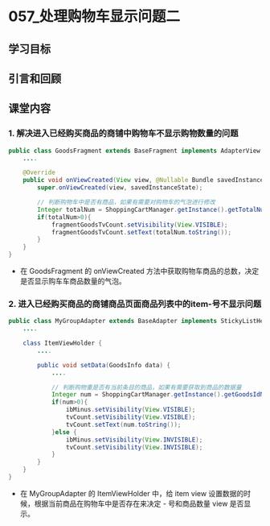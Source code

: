 # 057_处理购物车显示问题二
## 学习目标


## 引言和回顾

## 课堂内容
### 1. 解决进入已经购买商品的商铺中购物车不显示购物数量的问题
```java
public class GoodsFragment extends BaseFragment implements AdapterView.OnItemClickListener, AbsListView.OnScrollListener {
    ....

    @Override
    public void onViewCreated(View view, @Nullable Bundle savedInstanceState) {
        super.onViewCreated(view, savedInstanceState);

        // 判断购物车中是否有商品，如果有需要对购物车的气泡进行修改
        Integer totalNum = ShoppingCartManager.getInstance().getTotalNum();
        if(totalNum>0){
            fragmentGoodsTvCount.setVisibility(View.VISIBLE);
            fragmentGoodsTvCount.setText(totalNum.toString());
        }
    }
}
```

- 在 GoodsFragment 的 onViewCreated 方法中获取购物车商品的总数，决定是否显示购车车商品数量的气泡。

### 2. 进入已经购买商品的商铺商品页面商品列表中的item-号不显示问题
```java
public class MyGroupAdapter extends BaseAdapter implements StickyListHeadersAdapter {
    ....

    class ItemViewHolder {
        ....

        public void setData(GoodsInfo data) {
            ....

            // 判断购物重是否有当前条目的商品，如果有需要获取到商品的数据量
            Integer num = ShoppingCartManager.getInstance().getGoodsIdNum(data.id);
            if(num>0){
                ibMinus.setVisibility(View.VISIBLE);
                tvCount.setVisibility(View.VISIBLE);
                tvCount.setText(num.toString());
            }else {
                ibMinus.setVisibility(View.INVISIBLE);
                tvCount.setVisibility(View.INVISIBLE);
            }
        }
    }
}
```

- 在 MyGroupAdapter 的 ItemViewHolder 中，给 item view 设置数据的时候，根据当前商品在购物车中是否存在来决定 - 号和商品数量 view 是否显示。


